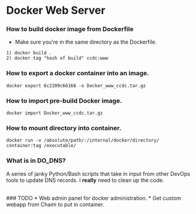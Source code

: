 # Docker Web Server

### How to build docker image from Dockerfile
* Make sure you're in the same directory as the Dockerfile.
```
1) docker build .
2) docker tag "hash of build" ccdc:www
```

### How to export a docker container into an image.
```
docker export 6c2209c66168 -o Docker_www_ccdc.tar.gz                                    
```

### How to import pre-build Docker image.
```
docker import Docker_www_ccdc.tar.gz
```

### How to mount directory into container.
```
docker run -v /absolute/path/:/internal/docker/directory/ container:tag /executable/
```

###  What is in DO_DNS?
A series of janky Python/Bash scripts that take in input
from other DevOps tools to update DNS records.
I **really** need to clean up the code.


<br />
### TODO
* Web admin panel for docker administration.
* Get custom webapp from Chaim to put in container.
